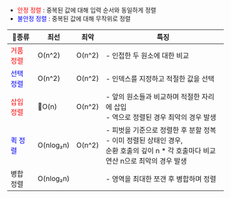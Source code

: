 - <span style="color:red">안정 정렬</span> : 중복된 값에 대해 입력 순서와 동일하게 정렬
- <span style="color:blue">불안정 정렬</span> : 중복된 값에 대해 무작위로 정렬

| 종류                                   | 최선        | 최악     | 특징                                                                                      |
| ------------------------------------- | --------- | ------ | --------------------------------------------------------------------------------------- |
| <span style="color:red">거품 정렬</span>  | O(n^2)    | O(n^2) | - 인접한 두 원소에 대한 비교                                                                       |
| <span style="color:blue">선택 정렬</span> | O(n^2)    | O(n^2) | - 인덱스를 지정하고 적절한 값을 선택                                                                   |
| <span style="color:red">삽입 정렬</span>  | O(n)     | O(n^2) | - 앞의 원소들과 비교하며 적절한 자리에 삽입<br>- 역으로 정렬된 경우 최악의 경우 발생                                     |
| <span style="color:blue">퀵 정렬</span>  | O(nlog₂n) | O(n^2) | - 피벗을 기준으로 정렬한 후 분할 정복<br>- 이미 정렬된 상태인 경우, <br>순환 호출의 깊이 n * 각 호출마다 비교 연산 n으로 최악의 경우 발생 |
| <span style="color:red">병합 정렬</span> | O(nlog₂n) |        | - 영역을 최대한 쪼갠 후 병합하며 정렬<br>                                                              |

